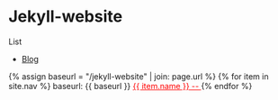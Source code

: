 # Jekyll-website
List
- [Blog](https://jaspervincent.github.io)
<nav>
  {% assign baseurl = "/jekyll-website" | join: page.url %}
  {% for item in site.nav %}
     baseurl: {{ baseurl }}
    <a href="{{ item.link }}" 
      {% if  baseurl == item.link %} style="color: red;" {% endif %}
    >
      {{ item.name }} -- 
    </a>
  {% endfor %}
</nav>
